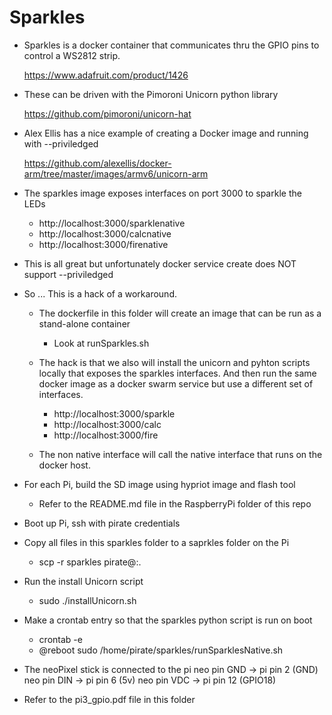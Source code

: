 # Sparkles

* Sparkles is a docker container that communicates thru the GPIO pins to control a WS2812 strip. 

   https://www.adafruit.com/product/1426
   
* These can be driven with the Pimoroni Unicorn python library

   https://github.com/pimoroni/unicorn-hat

* Alex Ellis has a nice example of creating a Docker image and running with --priviledged

   https://github.com/alexellis/docker-arm/tree/master/images/armv6/unicorn-arm

* The sparkles image exposes interfaces on port 3000 to sparkle the LEDs
   * http://localhost:3000/sparklenative
   * http://localhost:3000/calcnative
   * http://localhost:3000/firenative
   
* This is all great but unfortunately docker service create does NOT support --priviledged

* So ... This is a hack of a workaround.
   * The dockerfile in this folder will create an image that can be run as a stand-alone container
      * Look at runSparkles.sh

   * The hack is that we also will install the unicorn and pyhton scripts locally that exposes the sparkles interfaces. And then run the same docker image as a docker swarm service but use a different set of interfaces.
      * http://localhost:3000/sparkle
      * http://localhost:3000/calc
      * http://localhost:3000/fire
      
   * The non native interface will call the native interface that runs on the docker host.

* For each Pi, build the SD image using hypriot image and flash tool
   * Refer to the README.md file in the RaspberryPi folder of this repo 

* Boot up Pi, ssh with pirate credentials

* Copy all files in this sparkles folder to a saprkles folder on the Pi
   * scp -r sparkles pirate@<host name>:.

* Run the install Unicorn script
   * sudo ./installUnicorn.sh

* Make a crontab entry so that the sparkles python script is run on boot
   * crontab -e
   * @reboot sudo /home/pirate/sparkles/runSparklesNative.sh
   
* The neoPixel stick is connected to the pi
   neo pin GND -> pi pin 2 (GND)
   neo pin DIN -> pi pin 6 (5v)
   neo pin VDC -> pi pin 12 (GPIO18)
   
* Refer to the pi3_gpio.pdf file in this folder

